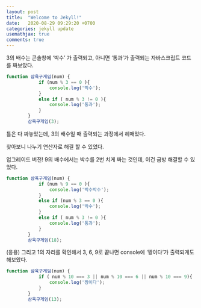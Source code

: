 ```yaml
---
layout: post
title:  "Welcome to Jekyll!"
date:   2020-08-29 09:29:20 +0700
categories: jekyll update
usemathjax: true
comments: true
---
```


3의 배수는 콘솔창에 ‘박수’ 가 출력되고, 아니면 ‘통과’가 출력되는 자바스크립트 코드를 짜보았다.

```jsx
function 삼육구게임(num) {
            if (num % 3 == 0 ){
                console.log('박수');
            }
            else if ( num % 3 != 0 ){
                console.log('통과');
            }
        }
        삼육구게임(3);
```

틀은 다 짜놓았는데, 3의 배수일 때 출력되는 과정에서 헤매었다.

찾아보니 나누기 연산자로 해결 할 수 있었다.

업그레이드 버전! 9의 배수에서는 박수를 2번 치게 짜는 것인데, 이건 금방 해결할 수 있었다.

```jsx
function 삼육구게임(num) {
            if (num % 9 == 0 ){
                console.log('박수박수');
            }
            else if (num % 3 == 0 ){
                console.log('박수');
            }
            else if ( num % 3 != 0 ){
                console.log('통과');
            }
        }
        삼육구게임(18);
```

(응용) 그리고 1의 자리를 확인해서 3, 6, 9로 끝나면 console에 ‘짱이다’가 출력되게도 해보았다.

```jsx
function 삼육구게임(num) {
            if ( num % 10 === 3 || num % 10 === 6 || num % 10 === 9){
                console.log('짱이다');
            }
        }
        삼육구게임(13);
```
[jekyll-docs]: https://jekyllrb.com/docs/home
[jekyll-gh]:   https://github.com/jekyll/jekyll
[jekyll-talk]: https://talk.jekyllrb.com/
